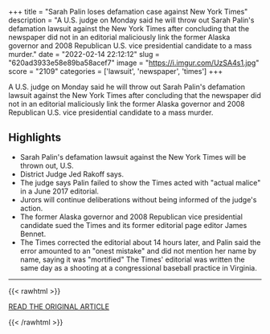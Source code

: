 +++
title = "Sarah Palin loses defamation case against New York Times"
description = "A U.S. judge on Monday said he will throw out Sarah Palin's defamation lawsuit against the New York Times after concluding that the newspaper did not in an editorial maliciously link the former Alaska governor and 2008 Republican U.S. vice presidential candidate to a mass murder."
date = "2022-02-14 22:12:12"
slug = "620ad3933e58e89ba58acef7"
image = "https://i.imgur.com/UzSA4s1.jpg"
score = "2109"
categories = ['lawsuit', 'newspaper', 'times']
+++

A U.S. judge on Monday said he will throw out Sarah Palin's defamation lawsuit against the New York Times after concluding that the newspaper did not in an editorial maliciously link the former Alaska governor and 2008 Republican U.S. vice presidential candidate to a mass murder.

## Highlights

- Sarah Palin's defamation lawsuit against the New York Times will be thrown out, U.S.
- District Judge Jed Rakoff says.
- The judge says Palin failed to show the Times acted with "actual malice" in a June 2017 editorial.
- Jurors will continue deliberations without being informed of the judge's action.
- The former Alaska governor and 2008 Republican vice presidential candidate sued the Times and its former editorial page editor James Bennet.
- The Times corrected the editorial about 14 hours later, and Palin said the error amounted to an "onest mistake" and did not mention her name by name, saying it was "mortified" The Times' editorial was written the same day as a shooting at a congressional baseball practice in Virginia.

---

{{< rawhtml >}}
  <p class="article-category">
    <a target="_blank" href="https://www.reuters.com/legal/government/jury-resumes-deliberations-sarah-palin-case-against-new-york-times-2022-02-14">READ THE ORIGINAL ARTICLE</a>
  </p>
{{< /rawhtml >}}
